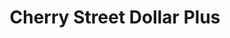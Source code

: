---
title: "Cherry Street Dollar Plus"
url: /vermillion/cherry-street-dollar-plus/
shop: variety store
---